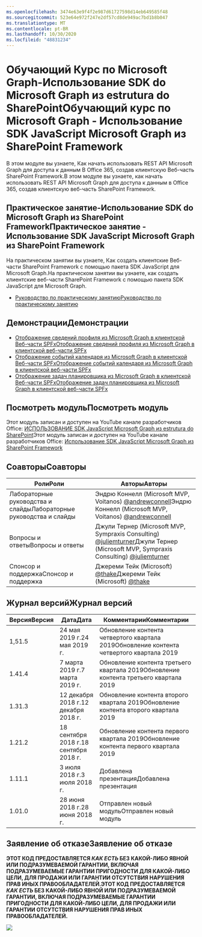 ```yaml
---
ms.openlocfilehash: 3474e63e9f4f2e987d61727598d14eb649585f48
ms.sourcegitcommit: 523e64e972f247e2df57cd8de949ac7bd1b8b047
ms.translationtype: MT
ms.contentlocale: pt-BR
ms.lasthandoff: 10/30/2020
ms.locfileid: "48831234"
---
```

# <a name="---microsoft-graph----sdk-javascript-microsoft-graph--sharepoint-framework"></a><span data-ttu-id="26e9f-101">Обучающий Курс по Microsoft Graph-Использование SDK do Microsoft Graph из estrutura do SharePoint</span><span class="sxs-lookup"><span data-stu-id="26e9f-101">Обучающий курс по Microsoft Graph - Использование SDK JavaScript Microsoft Graph из SharePoint Framework</span></span>

<span data-ttu-id="26e9f-102">В этом модуле вы узнаете, Как начать использовать REST API Microsoft Graph для доступа к данным В Office 365, создав клиентскую Веб-часть SharePoint Framework.</span><span class="sxs-lookup"><span data-stu-id="26e9f-102">В этом модуле вы узнаете, как начать использовать REST API Microsoft Graph для доступа к данным в Office 365, создав клиентскую веб-часть SharePoint Framework.</span></span>

## <a name="-----sdk-javascript-microsoft-graph--sharepoint-framework"></a><span data-ttu-id="26e9f-103">Практическое занятие-Использование SDK do Microsoft Graph из SharePoint Framework</span><span class="sxs-lookup"><span data-stu-id="26e9f-103">Практическое занятие - Использование SDK JavaScript Microsoft Graph из SharePoint Framework</span></span>

<span data-ttu-id="26e9f-104">На практическом занятии вы узнаете, Как создать клиентские Веб-части SharePoint Framework с помощью пакета SDK JavaScript для Microsoft Graph.</span><span class="sxs-lookup"><span data-stu-id="26e9f-104">На практическом занятии вы узнаете, как создать клиентские веб-части SharePoint Framework с помощью пакета SDK JavaScript для Microsoft Graph.</span></span>

- [<span data-ttu-id="26e9f-105">Руководство по практическому занятию</span><span class="sxs-lookup"><span data-stu-id="26e9f-105">Руководство по практическому занятию</span></span>](./Lab.md)

## <a name=""></a><span data-ttu-id="26e9f-106">Демонстрации</span><span class="sxs-lookup"><span data-stu-id="26e9f-106">Демонстрации</span></span>

- [<span data-ttu-id="26e9f-107">Отображение сведений профиля из Microsoft Graph в клиентской Веб-части SPFx</span><span class="sxs-lookup"><span data-stu-id="26e9f-107">Отображение сведений профиля из Microsoft Graph в клиентской веб-части SPFx</span></span>](./Demos/01-personal-info)
- [<span data-ttu-id="26e9f-108">Отображение событий календаря из Microsoft Graph в клиентской Веб-части SPFx</span><span class="sxs-lookup"><span data-stu-id="26e9f-108">Отображение событий календаря из Microsoft Graph в клиентской веб-части SPFx</span></span>](./Demos/02-events)
- [<span data-ttu-id="26e9f-109">Отображение задач планировщика из Microsoft Graph в клиентской Веб-части SPFx</span><span class="sxs-lookup"><span data-stu-id="26e9f-109">Отображение задач планировщика из Microsoft Graph в клиентской веб-части SPFx</span></span>](./Demos/03-tasks)

## <a name="-"></a><span data-ttu-id="26e9f-110">Посмотреть модуль</span><span class="sxs-lookup"><span data-stu-id="26e9f-110">Посмотреть модуль</span></span>

<span data-ttu-id="26e9f-111">Этот модуль записан и доступен на YouTube канале разработчиков Office: [ИСПОЛЬЗОВАНИЕ SDK JavaScript Microsoft Graph из estrutura do SharePoint](https://www.youtube.com/watch?v=U1JrBwP3vc8)</span><span class="sxs-lookup"><span data-stu-id="26e9f-111">Этот модуль записан и доступен на YouTube канале разработчиков Office: [Использование SDK JavaScript Microsoft Graph из SharePoint Framework](https://www.youtube.com/watch?v=U1JrBwP3vc8)</span></span>

## <a name=""></a><span data-ttu-id="26e9f-112">Соавторы</span><span class="sxs-lookup"><span data-stu-id="26e9f-112">Соавторы</span></span>

| <span data-ttu-id="26e9f-113">Роли</span><span class="sxs-lookup"><span data-stu-id="26e9f-113">Роли</span></span> | <span data-ttu-id="26e9f-114">Авторы</span><span class="sxs-lookup"><span data-stu-id="26e9f-114">Авторы</span></span> |
| -------------------- | ------------------------------------------------------------------------------------- |
| <span data-ttu-id="26e9f-115">Лабораторные руководства и cлайды</span><span class="sxs-lookup"><span data-stu-id="26e9f-115">Лабораторные руководства и cлайды</span></span> | <span data-ttu-id="26e9f-116">Эндрю Коннелл (Microsoft MVP, Voitanos) [@andrewconnell](//github.com/andrewconnell)</span><span class="sxs-lookup"><span data-stu-id="26e9f-116">Эндрю Коннелл (Microsoft MVP, Voitanos) [@andrewconnell](//github.com/andrewconnell)</span></span> |
| <span data-ttu-id="26e9f-117">Вопросы и ответы</span><span class="sxs-lookup"><span data-stu-id="26e9f-117">Вопросы и ответы</span></span> | <span data-ttu-id="26e9f-118">Джули Тернер (Microsoft MVP, Sympraxis Consulting) [@juliemturner](//github.com/juliemturner)</span><span class="sxs-lookup"><span data-stu-id="26e9f-118">Джули Тернер (Microsoft MVP, Sympraxis Consulting) [@juliemturner](//github.com/juliemturner)</span></span> |
| <span data-ttu-id="26e9f-119">Спонсор и поддержка</span><span class="sxs-lookup"><span data-stu-id="26e9f-119">Спонсор и поддержка</span></span> | <span data-ttu-id="26e9f-120">Джереми Тейк (Microsoft) [@thake](//github.com/jthake-msft)</span><span class="sxs-lookup"><span data-stu-id="26e9f-120">Джереми Тейк (Microsoft) [@thake](//github.com/jthake-msft)</span></span> |

## <a name="-"></a><span data-ttu-id="26e9f-121">Журнал версий</span><span class="sxs-lookup"><span data-stu-id="26e9f-121">Журнал версий</span></span>

| <span data-ttu-id="26e9f-122">Версия</span><span class="sxs-lookup"><span data-stu-id="26e9f-122">Версия</span></span> | <span data-ttu-id="26e9f-123">Дата</span><span class="sxs-lookup"><span data-stu-id="26e9f-123">Дата</span></span> | <span data-ttu-id="26e9f-124">Комментарии</span><span class="sxs-lookup"><span data-stu-id="26e9f-124">Комментарии</span></span> |
| ------- | ------------------ | ---------------------- |
| <span data-ttu-id="26e9f-125">1,5</span><span class="sxs-lookup"><span data-stu-id="26e9f-125">1.5</span></span> | <span data-ttu-id="26e9f-126">24 мая 2019 г.</span><span class="sxs-lookup"><span data-stu-id="26e9f-126">24 мая 2019 г.</span></span> | <span data-ttu-id="26e9f-127">Обновление контента четвертого квартала 2019</span><span class="sxs-lookup"><span data-stu-id="26e9f-127">Обновление контента четвертого квартала 2019</span></span> |
| <span data-ttu-id="26e9f-128">1.4</span><span class="sxs-lookup"><span data-stu-id="26e9f-128">1.4</span></span> | <span data-ttu-id="26e9f-129">7 марта 2019 г.</span><span class="sxs-lookup"><span data-stu-id="26e9f-129">7 марта 2019 г.</span></span> | <span data-ttu-id="26e9f-130">Обновление контента третьего квартала 2019</span><span class="sxs-lookup"><span data-stu-id="26e9f-130">Обновление контента третьего квартала 2019</span></span> |
| <span data-ttu-id="26e9f-131">1.3</span><span class="sxs-lookup"><span data-stu-id="26e9f-131">1.3</span></span> | <span data-ttu-id="26e9f-132">12 декабря 2018 г.</span><span class="sxs-lookup"><span data-stu-id="26e9f-132">12 декабря 2018 г.</span></span> | <span data-ttu-id="26e9f-133">Обновление контента второго квартала 2019</span><span class="sxs-lookup"><span data-stu-id="26e9f-133">Обновление контента второго квартала 2019</span></span> |
| <span data-ttu-id="26e9f-134">1.2</span><span class="sxs-lookup"><span data-stu-id="26e9f-134">1.2</span></span> | <span data-ttu-id="26e9f-135">18 сентября 2018 г.</span><span class="sxs-lookup"><span data-stu-id="26e9f-135">18 сентября 2018 г.</span></span> | <span data-ttu-id="26e9f-136">Обновление контента первого квартала 2019</span><span class="sxs-lookup"><span data-stu-id="26e9f-136">Обновление контента первого квартала 2019</span></span> |
| <span data-ttu-id="26e9f-137">1.1</span><span class="sxs-lookup"><span data-stu-id="26e9f-137">1.1</span></span> | <span data-ttu-id="26e9f-138">3 июля 2018 г.</span><span class="sxs-lookup"><span data-stu-id="26e9f-138">3 июля 2018 г.</span></span> | <span data-ttu-id="26e9f-139">Добавлена презентация</span><span class="sxs-lookup"><span data-stu-id="26e9f-139">Добавлена презентация</span></span> |
| <span data-ttu-id="26e9f-140">1.0</span><span class="sxs-lookup"><span data-stu-id="26e9f-140">1.0</span></span> | <span data-ttu-id="26e9f-141">28 июня 2018 г.</span><span class="sxs-lookup"><span data-stu-id="26e9f-141">28 июня 2018 г.</span></span> | <span data-ttu-id="26e9f-142">Отправлен новый модуль</span><span class="sxs-lookup"><span data-stu-id="26e9f-142">Отправлен новый модуль</span></span> |

## <a name="--"></a><span data-ttu-id="26e9f-143">Заявление об отказе</span><span class="sxs-lookup"><span data-stu-id="26e9f-143">Заявление об отказе</span></span>

<span data-ttu-id="26e9f-144">**ЭТОТ КОД ПРЕДОСТАВЛЯЕТСЯ _КАК ЕСТЬ_ БЕЗ КАКОЙ-ЛИБО ЯВНОЙ ИЛИ ПОДРАЗУМЕВАЕМОЙ ГАРАНТИИ, ВКЛЮЧАЯ ПОДРАЗУМЕВАЕМЫЕ ГАРАНТИИ ПРИГОДНОСТИ ДЛЯ КАКОЙ-ЛИБО ЦЕЛИ, ДЛЯ ПРОДАЖИ ИЛИ ГАРАНТИИ ОТСУТСТВИЯ НАРУШЕНИЯ ПРАВ ИНЫХ ПРАВООБЛАДАТЕЛЕЙ.**</span><span class="sxs-lookup"><span data-stu-id="26e9f-144">**ЭТОТ КОД ПРЕДОСТАВЛЯЕТСЯ _КАК ЕСТЬ_ БЕЗ КАКОЙ-ЛИБО ЯВНОЙ ИЛИ ПОДРАЗУМЕВАЕМОЙ ГАРАНТИИ, ВКЛЮЧАЯ ПОДРАЗУМЕВАЕМЫЕ ГАРАНТИИ ПРИГОДНОСТИ ДЛЯ КАКОЙ-ЛИБО ЦЕЛИ, ДЛЯ ПРОДАЖИ ИЛИ ГАРАНТИИ ОТСУТСТВИЯ НАРУШЕНИЯ ПРАВ ИНЫХ ПРАВООБЛАДАТЕЛЕЙ.**</span></span>

<img src="https://telemetry.sharepointpnp.com/msgraph-training-spfx" />
